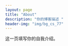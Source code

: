 ```yaml
---
layout: page
title: "About"
description: "你的博客描述 " 
header-img: "img/bg_cs_77"
---
```


这一页填写你的自我介绍。





